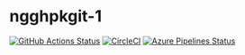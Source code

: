 # ngghpkgit-1

[![GitHub Actions Status](https://github.com/zytx800/ngghpkgit-1/workflows/CI/badge.svg)](https://github.com/zytx800/ngghpkgit-1/actions)
[![CircleCI](https://circleci.com/gh/zytx800/ngghpkgit-1.svg?style=svg)](https://circleci.com/gh/zytx800/ngghpkgit-1)
[![Azure Pipelines Status](https://dev.azure.com/zytx800/ngghpkgit-1/_apis/build/status/zytx800.ngghpkgit-1?branchName=master)](https://dev.azure.com/zytx800/ngghpkgit-1/_build/latest?definitionId=20&branchName=master)
